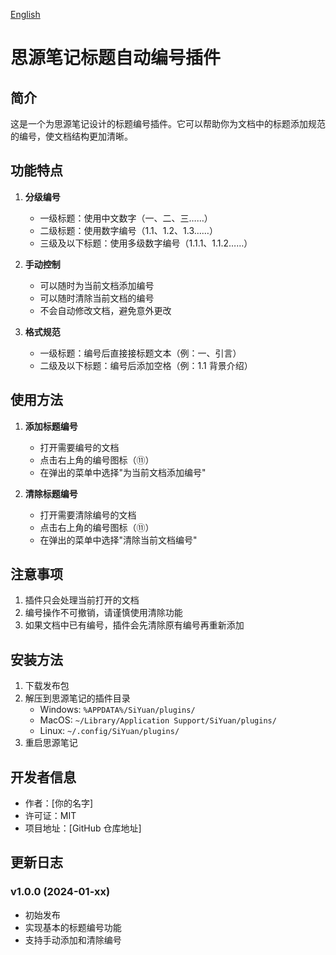  [English](README.md)

# 思源笔记标题自动编号插件

## 简介

这是一个为思源笔记设计的标题编号插件。它可以帮助你为文档中的标题添加规范的编号，使文档结构更加清晰。

## 功能特点

1. **分级编号**
   - 一级标题：使用中文数字（一、二、三……）
   - 二级标题：使用数字编号（1.1、1.2、1.3……）
   - 三级及以下标题：使用多级数字编号（1.1.1、1.1.2……）

2. **手动控制**
   - 可以随时为当前文档添加编号
   - 可以随时清除当前文档的编号
   - 不会自动修改文档，避免意外更改

3. **格式规范**
   - 一级标题：编号后直接接标题文本（例：一、引言）
   - 二级及以下标题：编号后添加空格（例：1.1 背景介绍）

## 使用方法

1. **添加标题编号**
   - 打开需要编号的文档
   - 点击右上角的编号图标（⑪）
   - 在弹出的菜单中选择"为当前文档添加编号"

2. **清除标题编号**
   - 打开需要清除编号的文档
   - 点击右上角的编号图标（⑪）
   - 在弹出的菜单中选择"清除当前文档编号"

## 注意事项

1. 插件只会处理当前打开的文档
2. 编号操作不可撤销，请谨慎使用清除功能
3. 如果文档中已有编号，插件会先清除原有编号再重新添加

## 安装方法

1. 下载发布包
2. 解压到思源笔记的插件目录
   - Windows: `%APPDATA%/SiYuan/plugins/`
   - MacOS: `~/Library/Application Support/SiYuan/plugins/`
   - Linux: `~/.config/SiYuan/plugins/`
3. 重启思源笔记

## 开发者信息

- 作者：[你的名字]
- 许可证：MIT
- 项目地址：[GitHub 仓库地址]

## 更新日志

### v1.0.0 (2024-01-xx)

- 初始发布
- 实现基本的标题编号功能
- 支持手动添加和清除编号